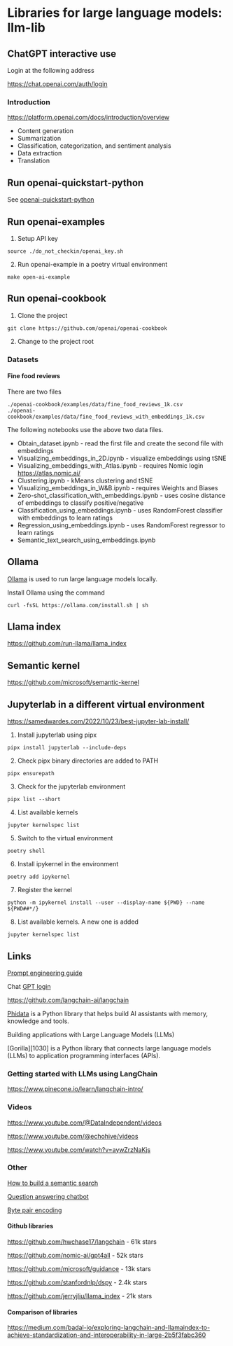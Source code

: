 # Libraries for large language models: llm-lib

## ChatGPT interactive use

Login at the following address

https://chat.openai.com/auth/login

### Introduction

https://platform.openai.com/docs/introduction/overview

* Content generation
* Summarization
* Classification, categorization, and sentiment analysis
* Data extraction
* Translation

## Run openai-quickstart-python

See [openai-quickstart-python](./openai-quickstart-python/README.md)

## Run openai-examples

1. Setup API key

```
source ./do_not_checkin/openai_key.sh
```

2. Run openai-example in a poetry virtual environment

```
make open-ai-example
```

## Run openai-cookbook

1. Clone the project

```
git clone https://github.com/openai/openai-cookbook
```

2. Change to the project root

### Datasets

#### Fine food reviews

There are two files

```
./openai-cookbook/examples/data/fine_food_reviews_1k.csv
./openai-cookbook/examples/data/fine_food_reviews_with_embeddings_1k.csv
```

The following notebooks use the above two data files.

* Obtain_dataset.ipynb - read the first file and create the second file with embeddings
* Visualizing_embeddings_in_2D.ipynb - visualize embeddings using tSNE
* Visualizing_embeddings_with_Atlas.ipynb - requires Nomic login https://atlas.nomic.ai/
* Clustering.ipynb - kMeans clustering and tSNE
* Visualizing_embeddings_in_W&B.ipynb - requires Weights and Biases
* Zero-shot_classification_with_embeddings.ipynb - uses cosine distance of embeddings to classify positive/negative
* Classification_using_embeddings.ipynb - uses RandomForest classifier with embeddings to learn ratings
* Regression_using_embeddings.ipynb - uses RandomForest regressor to learn ratings
* Semantic_text_search_using_embeddings.ipynb

## Ollama

[Ollama][100] is used to run large language models locally.

[100]: https://github.com/ollama/ollama

Install Ollama using the command

```
curl -fsSL https://ollama.com/install.sh | sh
```

## Llama index

https://github.com/run-llama/llama_index

## Semantic kernel

https://github.com/microsoft/semantic-kernel

## Jupyterlab in a different virtual environment

https://samedwardes.com/2022/10/23/best-jupyter-lab-install/

1. Install jupyterlab using pipx

```
pipx install jupyterlab --include-deps
```

2. Check pipx binary directories are added to PATH

```
pipx ensurepath
```

3. Check for the jupyterlab environment

```
pipx list --short
```

4. List available kernels

```
jupyter kernelspec list
```

5. Switch to the virtual environment

```
poetry shell
```

6. Install ipykernel in the environment

```
poetry add ipykernel
```

7. Register the kernel

```
python -m ipykernel install --user --display-name ${PWD} --name ${PWD##*/}
```

8. List available kernels. A new one is added

```
jupyter kernelspec list
```

## Links

[Prompt engineering guide][1000]

[1000]: https://github.com/dair-ai/Prompt-Engineering-Guide

Chat [GPT login][1010]

[1010]: https://chat.openai.com/auth/login

https://github.com/langchain-ai/langchain

[Phidata][1020] is a Python library that helps build AI assistants with memory,
knowledge and tools.

[1020]: https://github.com/phidatahq/phidata

Building applications with Large Language Models (LLMs)

[Gorilla][1030] is a Python library that connects large language models (LLMs) to application programming interfaces (APIs).

### Getting started with LLMs using LangChain

https://www.pinecone.io/learn/langchain-intro/

### Videos

https://www.youtube.com/@DataIndependent/videos

https://www.youtube.com/@echohive/videos

https://www.youtube.com/watch?v=aywZrzNaKjs

### Other

[How to build a semantic search][1100]

[1100]: https://haystack.deepset.ai/blog/how-to-build-a-semantic-search-engine-in-python

[Question answering chatbot][1110]

[1110]: https://github.com/jerpint/buster

[Byte pair encoding][1120]

[1120]: https://huggingface.co/course/chapter6/5

#### Github libraries

https://github.com/hwchase17/langchain - 61k stars

https://github.com/nomic-ai/gpt4all - 52k stars

https://github.com/microsoft/guidance - 13k stars

https://github.com/stanfordnlp/dspy - 2.4k stars

https://github.com/jerryjliu/llama_index - 21k stars

#### Comparison of libraries

https://medium.com/badal-io/exploring-langchain-and-llamaindex-to-achieve-standardization-and-interoperability-in-large-2b5f3fabc360
